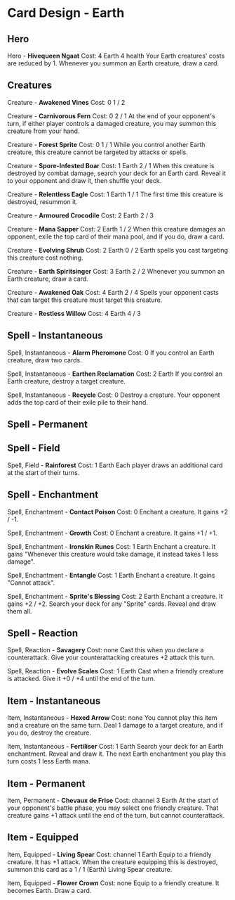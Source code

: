 # Card Design - Earth

## Hero

Hero - **Hivequeen Ngaat**
	Cost: 4 Earth
	4 health
	Your Earth creatures' costs are reduced by 1. Whenever you summon an Earth creature, draw a card.

## Creatures

Creature - **Awakened Vines**
	Cost: 0
	1 / 2

Creature - **Carnivorous Fern**
	Cost: 0
	2 / 1
	At the end of your opponent's turn, if either player controls a damaged creature, you may summon this creature from your hand.

Creature - **Forest Sprite**
	Cost: 0
	1 / 1
	While you control another Earth creature, this creature cannot be targeted by attacks or spells.

Creature - **Spore-Infested Boar**
	Cost: 1 Earth
	2 / 1
	When this creature is destroyed by combat damage, search your deck for an Earth card. Reveal it to your opponent and draw it, then shuffle your deck.

Creature - **Relentless Eagle**
	Cost: 1 Earth
	1 / 1
	The first time this creature is destroyed, resummon it.

Creature - **Armoured Crocodile**
	Cost: 2 Earth
	2 / 3

Creature - **Mana Sapper**
	Cost: 2 Earth
	1 / 2
	When this creature damages an opponent, exile the top card of their mana pool, and if you do, draw a card. 

Creature - **Evolving Shrub**
	Cost: 2 Earth
	0 / 2
	Earth spells you cast targeting this creature cost nothing.

Creature - **Earth Spiritsinger**
	Cost: 3 Earth
	2 / 2
	Whenever you summon an Earth creature, draw a card.

Creature - **Awakened Oak**
	Cost: 4 Earth
	2 / 4
	Spells your opponent casts that can target this creature must target this creature.

Creature - **Restless Willow**
	Cost: 4 Earth
	4 / 3

## Spell - Instantaneous

Spell, Instantaneous - **Alarm Pheromone**
	Cost: 0
	If you control an Earth creature, draw two cards.

Spell, Instantaneous - **Earthen Reclamation**
	Cost: 2 Earth
	If you control an Earth creature, destroy a target creature.

Spell, Instantaneous - **Recycle**
	Cost: 0
	Destroy a creature. Your opponent adds the top card of their exile pile to their hand.

## Spell - Permanent

## Spell - Field

Spell, Field - **Rainforest**
	Cost: 1 Earth
	Each player draws an additional card at the start of their turns.

## Spell - Enchantment

Spell, Enchantment - **Contact Poison**
	Cost: 0
	Enchant a creature. It gains +2 / -1.

Spell, Enchantment - **Growth**
	Cost: 0
	Enchant a creature. It gains +1 / +1.

Spell, Enchantment - **Ironskin Runes**
	Cost: 1 Earth
	Enchant a creature. It gains "Whenever this creature would take damage, it instead takes 1 less damage".

Spell, Enchantment - **Entangle**
	Cost: 1 Earth
	Enchant a creature. It gains "Cannot attack".

Spell, Enchantment - **Sprite's Blessing**
	Cost: 2 Earth
	Enchant a creature. It gains +2 / +2. Search your deck for any "Sprite" cards. Reveal and draw them all.

## Spell - Reaction

Spell, Reaction - **Savagery**
	Cost: none
	Cast this when you declare a counterattack. Give your counterattacking creatures +2 attack this turn.

Spell, Reaction - **Evolve Scales**
	Cost: 1 Earth
	Cast when a friendly creature is attacked. Give it +0 / +4 until the end of the turn.

## Item - Instantaneous

Item, Instantaneous - **Hexed Arrow**
	Cost: none
	You cannot play this item and a creature on the same turn. Deal 1 damage to a target creature, and if you do, destroy the creature.

Item, Instantaneous - **Fertiliser**
	Cost: 1 Earth
	Search your deck for an Earth enchantment. Reveal and draw it. The next Earth enchantment you play this turn costs 1 less Earth mana.

## Item - Permanent

Item, Permanent - **Chevaux de Frise**
	Cost: channel 3 Earth
	At the start of your opponent's battle phase, you may select one friendly creature. That creature gains +1 attack until the end of the turn, but cannot counterattack.

## Item - Equipped

Item, Equipped - **Living Spear**
	Cost: channel 1 Earth
	Equip to a friendly creature. It has +1 attack. When the creature equipping this is destroyed, summon this card as a 1 / 1 (Earth) Living Spear creature.

Item, Equipped - **Flower Crown**
	Cost: none
	Equip to a friendly creature. It becomes Earth. Draw a card.